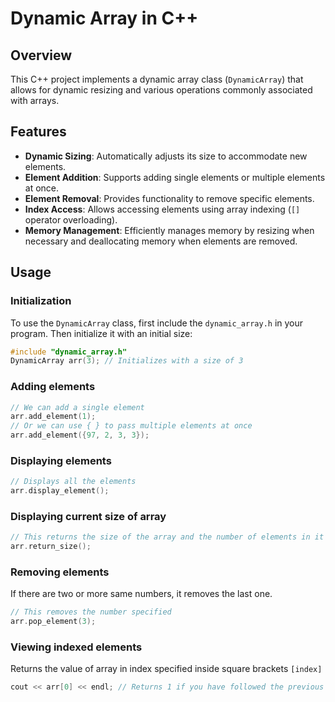 # Dynamic Array in C++

## Overview

This C++ project implements a dynamic array class (`DynamicArray`) that allows for dynamic resizing and various operations commonly associated with arrays.

## Features

- **Dynamic Sizing**: Automatically adjusts its size to accommodate new elements.
- **Element Addition**: Supports adding single elements or multiple elements at once.
- **Element Removal**: Provides functionality to remove specific elements.
- **Index Access**: Allows accessing elements using array indexing (`[]` operator overloading).
- **Memory Management**: Efficiently manages memory by resizing when necessary and deallocating memory when elements are removed.

## Usage

### Initialization

To use the `DynamicArray` class, first include the `dynamic_array.h` in your program. Then initialize it with an initial size:

```cpp
#include "dynamic_array.h"
DynamicArray arr(3); // Initializes with a size of 3
```

### Adding elements

```cpp
// We can add a single element
arr.add_element(1);
// Or we can use { } to pass multiple elements at once
arr.add_element({97, 2, 3, 3});
```

### Displaying elements

```cpp
// Displays all the elements
arr.display_element();
```

### Displaying current size of array

```cpp
// This returns the size of the array and the number of elements in it
arr.return_size();
```

### Removing elements

If there are two or more same numbers, it removes the last one.

```cpp
// This removes the number specified
arr.pop_element(3);
```

### Viewing indexed elements

Returns the value of array in index specified inside square brackets `[index]`

```cpp
cout << arr[0] << endl; // Returns 1 if you have followed the previous steps
```
